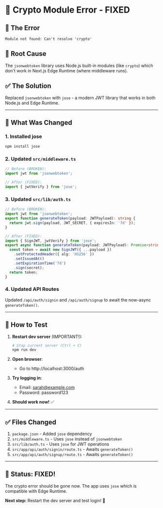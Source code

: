 # 🔧 Crypto Module Error - FIXED

## 🐛 **The Error**

```
Module not found: Can't resolve 'crypto'
```

## 🎯 **Root Cause**

The `jsonwebtoken` library uses Node.js built-in modules (like `crypto`) which don't work in Next.js Edge Runtime (where middleware runs).

## ✅ **The Solution**

Replaced `jsonwebtoken` with `jose` - a modern JWT library that works in both Node.js and Edge Runtime.

---

## 🔧 **What Was Changed**

### **1. Installed jose**
```bash
npm install jose
```

### **2. Updated `src/middleware.ts`**
```typescript
// Before (BROKEN):
import jwt from 'jsonwebtoken';

// After (FIXED):
import { jwtVerify } from 'jose';
```

### **3. Updated `src/lib/auth.ts`**
```typescript
// Before (BROKEN):
import jwt from 'jsonwebtoken';
export function generateToken(payload: JWTPayload): string {
  return jwt.sign(payload, JWT_SECRET, { expiresIn: '7d' });
}

// After (FIXED):
import { SignJWT, jwtVerify } from 'jose';
export async function generateToken(payload: JWTPayload): Promise<string> {
  const token = await new SignJWT({ ...payload })
    .setProtectedHeader({ alg: 'HS256' })
    .setIssuedAt()
    .setExpirationTime('7d')
    .sign(secret);
  return token;
}
```

### **4. Updated API Routes**
Updated `/api/auth/signin` and `/api/auth/signup` to await the now-async `generateToken()`.

---

## 🚀 **How to Test**

1. **Restart dev server** (IMPORTANT!):
   ```bash
   # Stop current server (Ctrl + C)
   npm run dev
   ```

2. **Open browser**:
   - Go to http://localhost:3000/auth

3. **Try logging in**:
   - Email: sarah@example.com
   - Password: password123

4. **Should work now!** ✅

---

## ✅ **Files Changed**

1. `package.json` - Added `jose` dependency
2. `src/middleware.ts` - Uses `jose` instead of `jsonwebtoken`
3. `src/lib/auth.ts` - Uses `jose` for JWT operations
4. `src/app/api/auth/signin/route.ts` - Awaits `generateToken()`
5. `src/app/api/auth/signup/route.ts` - Awaits `generateToken()`

---

## 🎉 **Status: FIXED!**

The crypto error should be gone now. The app uses `jose` which is compatible with Edge Runtime.

**Next step:** Restart the dev server and test login! 🚀
